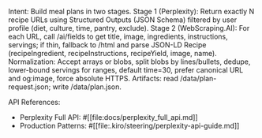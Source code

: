 <!------------------------------------------------------------------------------------
   Add Rules to this file or a short description and have Kiro refine them for you:   
-------------------------------------------------------------------------------------> 
Intent: Build meal plans in two stages.
Stage 1 (Perplexity): Return exactly N recipe URLs using Structured Outputs (JSON Schema) filtered by user profile (diet, culture, time, pantry, exclude).
Stage 2 (WebScraping.AI): For each URL, call /ai/fields to get title, image, ingredients, instructions, servings; if thin, fallback to /html and parse JSON-LD Recipe (recipeIngredient, recipeInstructions, recipeYield, image, name).
Normalization: Accept arrays or blobs, split blobs by lines/bullets, dedupe, lower-bound servings for ranges, default time=30, prefer canonical URL and og:image, force absolute HTTPS.
Artifacts: read /data/plan-request.json; write /data/plan.json.

API References: 
- Perplexity Full API: #[[file:docs/perplexity_full_api.md]]
- Production Patterns: #[[file:.kiro/steering/perplexity-api-guide.md]]